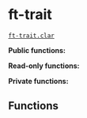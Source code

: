 
# ft-trait

[`ft-trait.clar`](../contracts/ft-trait.clar)



**Public functions:**



**Read-only functions:**



**Private functions:**



## Functions


